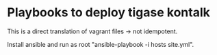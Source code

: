# Playbooks to deploy tigase kontalk
This is a direct translation of vagrant files -> not idempotent.

Install ansible and run as root "ansible-playbook -i hosts site.yml".
